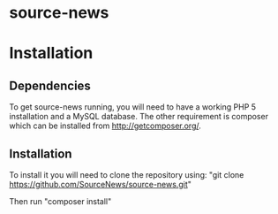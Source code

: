 source-news
===========

Installation
============

Dependencies
------------

To get source-news running, you will need to have a working PHP 5 installation and a MySQL database. The other requirement is composer which can be installed from http://getcomposer.org/.


Installation
------------

To install it you will need to clone the repository using:
	"git clone https://github.com/SourceNews/source-news.git"

Then run
	"composer install"